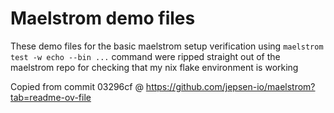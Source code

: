# Maelstrom demo files

These demo files for the basic maelstrom setup verification using `maelstrom test -w echo --bin ...` command were ripped straight out of the maelstrom repo for checking that my nix flake environment is working

Copied from commit 03296cf @ https://github.com/jepsen-io/maelstrom?tab=readme-ov-file
